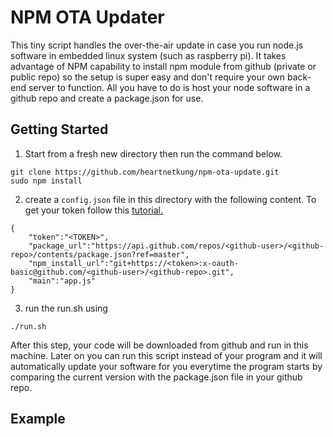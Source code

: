 # NPM OTA Updater
This tiny script handles the over-the-air update in case you run node.js software in embedded linux system (such as raspberry pi). It takes advantage of NPM capability to install npm module from github (private or public repo) so the setup is super easy and don't require your own back-end server to function. All you have to do is host your node software in a github repo and create a package.json for use.

## Getting Started
1. Start from a fresh new directory then run the command below.
```
git clone https://github.com/heartnetkung/npm-ota-update.git
sudo npm install
```
2. create a `config.json` file in this directory with the following content. To get your token follow this [tutorial.](https://help.github.com/articles/creating-an-access-token-for-command-line-use/)
```
{
    "token":"<TOKEN>", 
    "package_url":"https://api.github.com/repos/<github-user>/<github-repo>/contents/package.json?ref=master",
    "npm_install_url":"git+https://<token>:x-oauth-basic@github.com/<github-user>/<github-repo>.git",
    "main":"app.js"
}
```
3. run the run.sh using 
```
./run.sh
```
After this step, your code will be downloaded from github and run in this machine. Later on you can run this script instead of your program and it will automatically update your software for you everytime the program starts by comparing the current version with the package.json file in your github repo.

## Example

